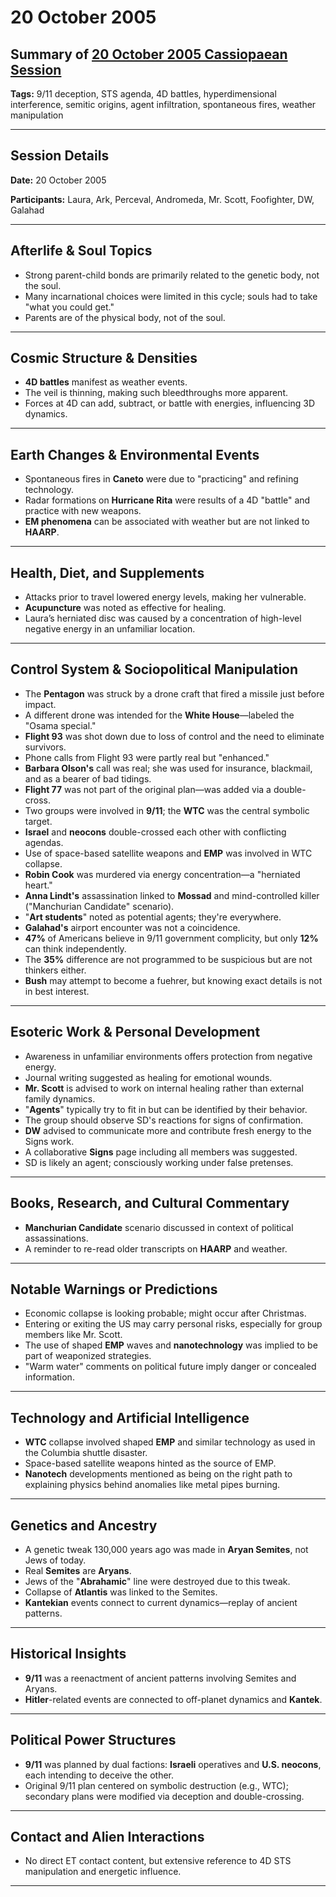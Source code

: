 # 20 October 2005

## Summary of [20 October 2005 Cassiopaean Session](https://cassiopaea.org/forum/threads/session-20-october-2005.20996/)

**Tags:** 9/11 deception, STS agenda, 4D battles, hyperdimensional interference, semitic origins, agent infiltration, spontaneous fires, weather manipulation

---


## Session Details

**Date:** 20 October 2005

**Participants:** Laura, Ark, Perceval, Andromeda, Mr. Scott, Foofighter, DW, Galahad

---


## Afterlife & Soul Topics

- Strong parent-child bonds are primarily related to the genetic body, not the soul.
- Many incarnational choices were limited in this cycle; souls had to take "what you could get."
- Parents are of the physical body, not of the soul.

---


## Cosmic Structure & Densities

- **4D battles** manifest as weather events.
- The veil is thinning, making such bleedthroughs more apparent.
- Forces at 4D can add, subtract, or battle with energies, influencing 3D dynamics.

---


## Earth Changes & Environmental Events

- Spontaneous fires in **Caneto** were due to "practicing" and refining technology.
- Radar formations on **Hurricane Rita** were results of a 4D "battle" and practice with new weapons.
- **EM phenomena** can be associated with weather but are not linked to **HAARP**.

---


## Health, Diet, and Supplements

- Attacks prior to travel lowered energy levels, making her vulnerable.
- **Acupuncture** was noted as effective for healing.
- Laura’s herniated disc was caused by a concentration of high-level negative energy in an unfamiliar location.

---


## Control System & Sociopolitical Manipulation

- The **Pentagon** was struck by a drone craft that fired a missile just before impact.
- A different drone was intended for the **White House**—labeled the "Osama special."
- **Flight 93** was shot down due to loss of control and the need to eliminate survivors.
- Phone calls from Flight 93 were partly real but "enhanced."
- **Barbara Olson's** call was real; she was used for insurance, blackmail, and as a bearer of bad tidings.
- **Flight 77** was not part of the original plan—was added via a double-cross.
- Two groups were involved in **9/11**; the **WTC** was the central symbolic target.
- **Israel** and **neocons** double-crossed each other with conflicting agendas.
- Use of space-based satellite weapons and **EMP** was involved in WTC collapse.
- **Robin Cook** was murdered via energy concentration—a "herniated heart."
- **Anna Lindt's** assassination linked to **Mossad** and mind-controlled killer ("Manchurian Candidate" scenario).
- "**Art students**" noted as potential agents; they're everywhere.
- **Galahad's** airport encounter was not a coincidence.
- **47%** of Americans believe in 9/11 government complicity, but only **12%** can think independently.
- The **35%** difference are not programmed to be suspicious but are not thinkers either.
- **Bush** may attempt to become a fuehrer, but knowing exact details is not in best interest.

---


## Esoteric Work & Personal Development

- Awareness in unfamiliar environments offers protection from negative energy.
- Journal writing suggested as healing for emotional wounds.
- **Mr. Scott** is advised to work on internal healing rather than external family dynamics.
- "**Agents**" typically try to fit in but can be identified by their behavior.
- The group should observe SD's reactions for signs of confirmation.
- **DW** advised to communicate more and contribute fresh energy to the Signs work.
- A collaborative **Signs** page including all members was suggested.
- SD is likely an agent; consciously working under false pretenses.

---


## Books, Research, and Cultural Commentary

- **Manchurian Candidate** scenario discussed in context of political assassinations.
- A reminder to re-read older transcripts on **HAARP** and weather.

---


## Notable Warnings or Predictions

- Economic collapse is looking probable; might occur after Christmas.
- Entering or exiting the US may carry personal risks, especially for group members like Mr. Scott.
- The use of shaped **EMP** waves and **nanotechnology** was implied to be part of weaponized strategies.
- "Warm water" comments on political future imply danger or concealed information.

---


## Technology and Artificial Intelligence

- **WTC** collapse involved shaped **EMP** and similar technology as used in the Columbia shuttle disaster.
- Space-based satellite weapons hinted as the source of EMP.
- **Nanotech** developments mentioned as being on the right path to explaining physics behind anomalies like metal pipes burning.

---


## Genetics and Ancestry

- A genetic tweak 130,000 years ago was made in **Aryan Semites**, not Jews of today.
- Real **Semites** are **Aryans**.
- Jews of the "**Abrahamic**" line were destroyed due to this tweak.
- Collapse of **Atlantis** was linked to the Semites.
- **Kantekian** events connect to current dynamics—replay of ancient patterns.

---


## Historical Insights

- **9/11** was a reenactment of ancient patterns involving Semites and Aryans.
- **Hitler**-related events are connected to off-planet dynamics and **Kantek**.

---


## Political Power Structures

- **9/11** was planned by dual factions: **Israeli** operatives and **U.S. neocons**, each intending to deceive the other.
- Original 9/11 plan centered on symbolic destruction (e.g., WTC); secondary plans were modified via deception and double-crossing.

---



## Contact and Alien Interactions

- No direct ET contact content, but extensive reference to 4D STS manipulation and energetic influence.

---


